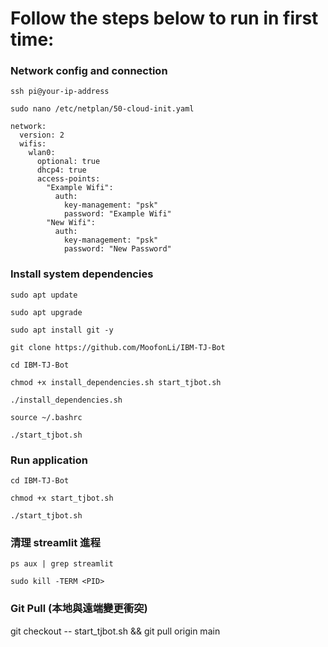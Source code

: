 # Follow the steps below to run in first time:

### Network config and connection
```
ssh pi@your-ip-address
```
```
sudo nano /etc/netplan/50-cloud-init.yaml
```
```
network:
  version: 2
  wifis:
    wlan0:
      optional: true
      dhcp4: true
      access-points:
        "Example Wifi":
          auth:
            key-management: "psk"
            password: "Example Wifi"
        "New Wifi":
          auth:
            key-management: "psk"
            password: "New Password"
```
### Install system dependencies
```
sudo apt update
```
```
sudo apt upgrade
```
```
sudo apt install git -y
```
```
git clone https://github.com/MoofonLi/IBM-TJ-Bot
```
```
cd IBM-TJ-Bot
```
```
chmod +x install_dependencies.sh start_tjbot.sh
```
```
./install_dependencies.sh
```
```
source ~/.bashrc
```
```
./start_tjbot.sh
```
### Run application
```
cd IBM-TJ-Bot
```
```
chmod +x start_tjbot.sh
```
```
./start_tjbot.sh
```

### 清理 streamlit 進程
```
ps aux | grep streamlit
```
```
sudo kill -TERM <PID>
```

### Git Pull (本地與遠端變更衝突)
git checkout -- start_tjbot.sh && git pull origin main